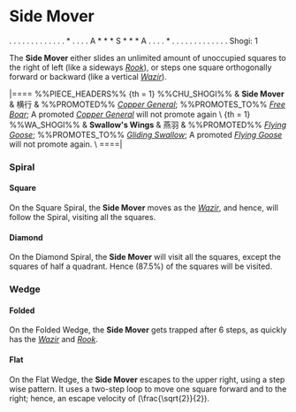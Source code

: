 # Side Mover

<div class = "movement">
. . . . . . . . .
. . . . * . . . .
A * * * S * * * A
. . . . * . . . .
. . . . . . . . .
Shogi: 1
</div>

The **Side Mover** either slides an unlimited amount of unoccupied
squares to the right of left (like a sideways [*Rook*](rook.html)),
or steps one square orthogonally forward or backward (like a
vertical [*Wazir*](wazir.html)).

|====
%%PIECE_HEADERS%%
  {th = 1}  %%CHU_SHOGI%%
&           **Side Mover** & &#x6A2A;&#x884C;
&           %%PROMOTED%% [*Copper General*](copper_general.html);
            %%PROMOTES_TO%% [*Free Boar*](free_boar.html);
            A promoted [*Copper General*](copper_general.html) will 
            not promote again \\
  {th = 1}  %%WA_SHOGI%%
&           **Swallow's Wings** & &#x71D5;&#x7FBD;
&           %%PROMOTED%%
            [*Flying Goose*](copper_general.html?piece=flying_goose);
            %%PROMOTES_TO%%
            [*Gliding Swallow*](rook.html?piece=gliding_swallow);
            A promoted [*Flying Goose*](copper_general.html?piece=flying_goose)
            will not promote again. \\
====|

### Spiral

#### Square

On the Square Spiral, the **Side Mover** moves as the [*Wazir*](wazir.html),
and hence, will follow the Spiral, visiting all the squares.

#### Diamond

On the Diamond Spiral, the **Side Mover** will visit all the squares,
except the squares of half a quadrant. Hence \(87.5\%\) of the
squares will be visited.

### Wedge

#### Folded

On the Folded Wedge, the **Side Mover** gets trapped after 6 steps,
as quickly has the [*Wazir*](wazir.html) and [*Rook*](rook.html).

#### Flat

On the Flat Wedge, the **Side Mover** escapes to the upper right,
using a step wise pattern. It uses a two-step loop to move
one square forward and to the right; hence, an escape velocity
of \(\frac{\sqrt{2}}{2}\).
